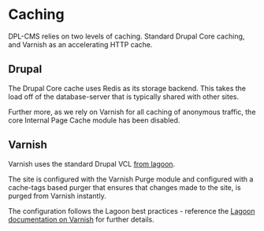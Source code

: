 # Caching
DPL-CMS relies on two levels of caching. Standard Drupal Core caching, and
Varnish as an accelerating HTTP cache.

## Drupal
The Drupal Core cache uses Redis as its storage backend. This takes the load off
of the database-server that is typically shared with other sites.

Further more, as we rely on Varnish for all caching of anonymous traffic, the
core Internal Page Cache module has been disabled.

## Varnish
Varnish uses the standard Drupal VCL [from lagoon](https://github.com/uselagoon/lagoon-images/blob/main/images/varnish-drupal/drupal.vcl).

The site is configured with the Varnish Purge module and configured with a
cache-tags based purger that ensures that changes made to the site, is purged
from Varnish instantly.

The configuration follows the Lagoon best practices - reference the
[Lagoon documentation on Varnish](https://docs.lagoon.sh/lagoon/drupal/services/varnish)
for further details.
